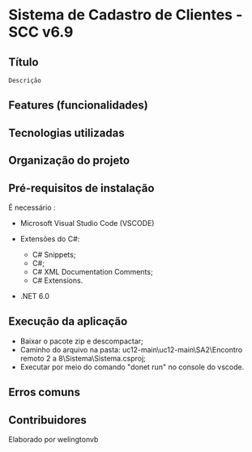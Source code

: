 # Sistema de Cadastro de Clientes - SCC v6.9

## Título

	Descrição

## Features (funcionalidades)

## Tecnologias utilizadas

## Organização do projeto

## Pré-requisitos de instalação

É necessário :

* Microsoft Visual Studio Code (VSCODE)

* Extensões do C#:

	* C# Snippets;
	* C#;
	* C# XML Documentation Comments;
	* C# Extensions.

* .NET 6.0

## Execução da aplicação

* Baixar o pacote zip e descompactar;
* Caminho do arquivo na pasta: uc12-main\uc12-main\SA2\Encontro remoto 2 a 8\Sistema\Sistema.csproj;
* Executar por meio do comando "donet run" no console do vscode.

## Erros comuns

## Contribuidores

Elaborado por welingtonvb